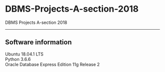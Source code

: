 # DBMS-Projects-A-section-2018
DBMS Projects A-section 2018

---
## Software information
Ubuntu 18.04.1 LTS  
Python 3.6.6  
Oracle Database Express Edition 11g Release 2